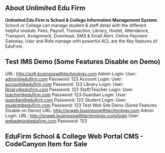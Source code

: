 ## About Unlimited Edu Firm
**Unlimited Edu Firm is School & College Information Management System**. School or College can manage student & staff detail with the different helpful module.
Fees, Payroll, Transaction, Library, Hostel, Attendance, Transport, Assignment, Download, SMS & Email Alert, Online Payment Gateway, User and Role manage with powerful ACL are the Key features of EduFirm. 

## Test IMS Demo (Some Features Disable on Demo)
URL: http://soft.businesswithtechnology.com 
Admin Login:
User: admin@edufirm.com 
Password: 123
Account Login:
User: account@edufirm.com 
Password: 123
Library Login:
User: library@edufirm.com 
Password: 123
Staff/Teacher Login:
User: teacher@edufirm.com 
Password: 123
Guardian Login:
User: guardian@edufirm.com 
Password: 123
Student Login:
User: student@edufirm.com 
Password: 123
Test Web Site Demo (Some Features Disable on Demo)
URL: http://scweb.businesswithtechnology.com 
Admin Login:
URL: http://scweb.businesswithtechnology.com/login 
User: webadmin@edufirm.com 
Password: 123

## EduFirm School & College Web Portal CMS - CodeCanyon Item for Sale

<!--sidebar-->
<!--menu side bar in ==> https://srv1098-files.hstgr.io/f7afc3d24e0a2712/files/public_html/erp/resources/views/layouts/includes/menu-side.blade.php-->


<!--top sidebar-->
<!--https://srv1098-files.hstgr.io/5ebe4ce46c3938d8/files/public_html/erp/resources/lang/en/-->
<!--https://srv1098-files.hstgr.io/fe891b56b14ed47a/files/public_html/erp/resources/views/layouts/includes/menu.blade.php-->